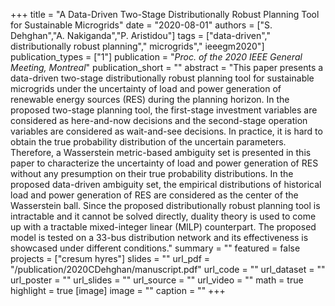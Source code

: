 +++
title = "A Data-Driven Two-Stage Distributionally Robust Planning Tool for Sustainable Microgrids"
date = "2020-08-01"
authors = ["S. Dehghan","A. Nakiganda","P. Aristidou"]
tags = ["data-driven"," distributionally robust planning"," microgrids"," ieeegm2020"]
publication_types = ["1"]
publication = "_Proc. of the 2020 IEEE General Meeting, Montreal_"
publication_short = ""
abstract = "This paper presents a data-driven two-stage distributionally robust planning tool for sustainable microgrids under the uncertainty of load and power generation  of renewable energy sources (RES) during the planning horizon. In the proposed two-stage planning tool, the first-stage investment variables are considered as here-and-now decisions and the second-stage operation variables are considered as wait-and-see decisions. In practice, it is hard to obtain the true probability distribution of the uncertain parameters. Therefore, a Wasserstein metric-based ambiguity set is presented in this paper to characterize the uncertainty of load and power generation  of RES without any presumption on their true probability distributions. In the proposed data-driven ambiguity set, the empirical distributions of historical load and power generation  of RES are considered as the center of the Wasserstein ball. Since the proposed distributionally robust planning tool is intractable and it cannot be solved directly, duality theory is used to come up with a tractable mixed-integer linear (MILP) counterpart. The proposed model is tested on a 33-bus distribution network and its effectiveness is showcased under different conditions."
summary = ""
featured = false
projects = ["cresum hyres"]
slides = ""
url_pdf = "/publication/2020CDehghan/manuscript.pdf"
url_code = ""
url_dataset = ""
url_poster = ""
url_slides = ""
url_source = ""
url_video = ""
math = true
highlight = true
[image]
image = ""
caption = ""
+++

